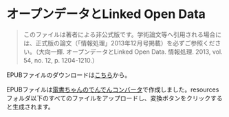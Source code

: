 オープンデータとLinked Open Data
============

> このファイルは著者による非公式版です。学術論文等へ引用される場合には、正式版の論文（「情報処理」2013年12月号掲載）を必ずご参照ください。（大向一輝. オープンデータとLinked Open Data. 情報処理. 2013, vol. 54, no. 12, p. 1204-1210.）

EPUBファイルのダウンロードは[こちら](https://github.com/i2k/ohmukai13-opendata-lod/releases/download/v1.0/ohmukai13-opendata-lod.epub)から。

EPUBファイルは[電書ちゃんのでんでんコンバータ](http://conv.denshochan.com)で作成しました。resourcesフォルダ以下のすべてのファイルをアップロードし、変換ボタンをクリックすると生成されます。

